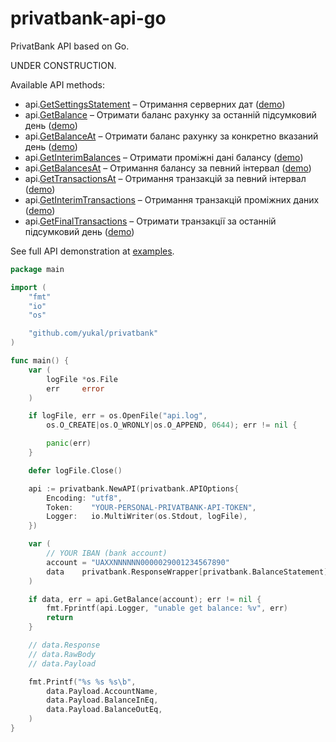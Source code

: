 # privatbank-api-go
PrivatBank API based on Go.

UNDER CONSTRUCTION.

Available API methods:
- api.[GetSettingsStatement](api_statements.go#L166)   – Отримання серверних дат ([demo]())
- api.[GetBalance](api_statements.go#L206)             – Отримати баланс рахунку за останній підсумковий день ([demo]())
- api.[GetBalanceAt](api_statements.go#L252)           – Отримати баланс рахунку за конкретно вказаний день ([demo]())
- api.[GetInterimBalances](api_statements.go#L310)     – Отримати проміжні дані балансу ([demo]())
- api.[GetBalancesAt](api_statements.go#L342)          – Отримання балансу за певний інтервал ([demo]())
- api.[GetTransactionsAt](api_statements.go#L377)      – Отримання транзакцій за певний інтервал ([demo]())
- api.[GetInterimTransactions](api_statements.go#L401) – Отримання транзакцій проміжних даних ([demo]())
- api.[GetFinalTransactions](api_statements.go#L427)   – Отримати транзакції за останній підсумковий день ([demo]())

See full API demonstration at [examples](./examples/).

```go
package main

import (
	"fmt"
	"io"
	"os"

	"github.com/yukal/privatbank"
)

func main() {
	var (
		logFile *os.File
		err     error
	)

	if logFile, err = os.OpenFile("api.log",
		os.O_CREATE|os.O_WRONLY|os.O_APPEND, 0644); err != nil {

		panic(err)
	}

	defer logFile.Close()

	api := privatbank.NewAPI(privatbank.APIOptions{
		Encoding: "utf8",
		Token:    "YOUR-PERSONAL-PRIVATBANK-API-TOKEN",
		Logger:   io.MultiWriter(os.Stdout, logFile),
	})

	var (
        // YOUR IBAN (bank account)
		account = "UAXXNNNNNN0000029001234567890"
		data    privatbank.ResponseWrapper[privatbank.BalanceStatement]
	)

	if data, err = api.GetBalance(account); err != nil {
		fmt.Fprintf(api.Logger, "unable get balance: %v", err)
		return
	}

	// data.Response
	// data.RawBody
	// data.Payload

	fmt.Printf("%s %s %s\b",
		data.Payload.AccountName,
		data.Payload.BalanceInEq,
		data.Payload.BalanceOutEq,
	)
}
```
